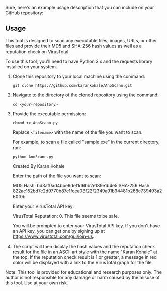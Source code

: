 Sure, here's an example usage description that you can include on your GitHub repository:

## Usage

This tool is designed to scan any executable files, images, URLs, or other files and provide their MD5 and SHA-256 hash values as well as a reputation check on VirusTotal.

To use this tool, you'll need to have Python 3.x and the requests library installed on your system.

1. Clone this repository to your local machine using the command:
   ```
   git clone https://github.com/karankohale/AnoScann.git
   ```
2. Navigate to the directory of the cloned repository using the command:
   ```
   cd <your-repository>
   ```
3. Provide the executable permission:
   ```
   chmod +x AnoScann.py
   ```
   Replace `<filename>` with the name of the file you want to scan.

   For example, to scan a file called "sample.exe" in the current directory, run:
   ```
   python AnoScann.py                                            
   ```
   Created By Karan Kohale
   
   Enter the path of the file you want to scan: <Your File Path Here>

   MD5 Hash: bd3af0ad4bbe9def1d6bb2e189e1b4e5
   SHA-256 Hash: 822ac152bd7c2d9770b87c1feea03f22f2349a91b94481b268c739493a260f0b

   Enter your VirusTotal API key: <Enter Your VirusTotal API Key Here>

   VirusTotal Reputation: 0. This file seems to be safe.


   You will be prompted to enter your VirusTotal API key. If you don't have an API key, you can get one by signing up at https://www.virustotal.com/gui/join-us.

4. The script will then display the hash values and the reputation check result for the file in an ASCII art style with the name "Karan Kohale" at the top. If the reputation check result is 1 or greater, a message in red color will be displayed with a link to the VirusTotal graph for the file.

Note: This tool is provided for educational and research purposes only. The author is not responsible for any damage or harm caused by the misuse of this tool. Use at your own risk.
